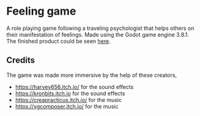 # Feeling game
A role playing game following a traveling psychologist that helps others on their manifestation of feelings. Made using the Godot game engine 3.8.1. The finished product could be seen [here](https://kylamber.itch.io/feeling).

## Credits
The game was made more immersive by the help of these creators,
- https://harvey656.itch.io/ for the sound effects
- https://kronbits.itch.io for the sound effects
- https://creapracticus.itch.io/ for the music
- https://vgcomposer.itch.io/ for the music
